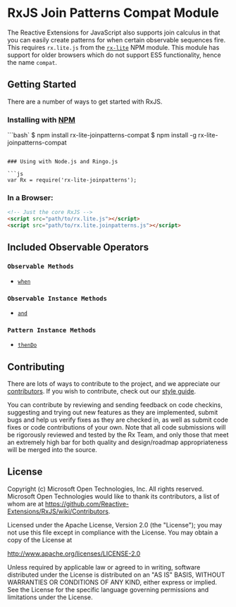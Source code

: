 # RxJS Join Patterns Compat Module #

The Reactive Extensions for JavaScript also supports join calculus in that you can easily create patterns for when certain observable sequences fire.  This requires `rx.lite.js` from the [`rx-lite`](https://www.npmjs.com/package/rx-lite) NPM module.  This module has support for older browsers which do not support ES5 functionality, hence the name `compat`.

## Getting Started

There are a number of ways to get started with RxJS.

### Installing with [NPM](https://npmjs.org/)

```bash`
$ npm install rx-lite-joinpatterns-compat
$ npm install -g rx-lite-joinpatterns-compat
```

### Using with Node.js and Ringo.js

```js
var Rx = require('rx-lite-joinpatterns');
```

### In a Browser:

```html
<!-- Just the core RxJS -->
<script src="path/to/rx.lite.js"></script>
<script src="path/to/rx.lite.joinpatterns.js"></script>
```

## Included Observable Operators ##

### `Observable Methods`
- [`when`](../../doc/api/core/operators/when.md)

### `Observable Instance Methods`
- [`and`](../../doc/api/core/operators/and.md)

### `Pattern Instance Methods`
- [`thenDo`](../../doc/api/core/operators/thendo.md)


## Contributing ##

There are lots of ways to contribute to the project, and we appreciate our [contributors](https://github.com/Reactive-Extensions/RxJS/wiki/Contributors).  If you wish to contribute, check out our [style guide]((https://github.com/Reactive-Extensions/RxJS/tree/master/doc/contributing)).

You can contribute by reviewing and sending feedback on code checkins, suggesting and trying out new features as they are implemented, submit bugs and help us verify fixes as they are checked in, as well as submit code fixes or code contributions of your own. Note that all code submissions will be rigorously reviewed and tested by the Rx Team, and only those that meet an extremely high bar for both quality and design/roadmap appropriateness will be merged into the source.

## License ##

Copyright (c) Microsoft Open Technologies, Inc.  All rights reserved.
Microsoft Open Technologies would like to thank its contributors, a list
of whom are at https://github.com/Reactive-Extensions/RxJS/wiki/Contributors.

Licensed under the Apache License, Version 2.0 (the "License"); you
may not use this file except in compliance with the License. You may
obtain a copy of the License at

http://www.apache.org/licenses/LICENSE-2.0

Unless required by applicable law or agreed to in writing, software
distributed under the License is distributed on an "AS IS" BASIS,
WITHOUT WARRANTIES OR CONDITIONS OF ANY KIND, either express or
implied. See the License for the specific language governing permissions
and limitations under the License.
